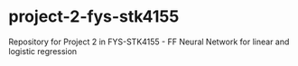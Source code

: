 # project-2-fys-stk4155
Repository for Project 2 in FYS-STK4155 - FF Neural Network for linear and logistic regression
